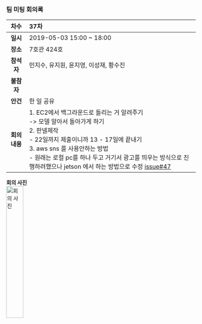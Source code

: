 ### 팀 미팅 회의록

|     차수      | 37차                                                          |
| :-----------: | :----------------------------------------------------------- |
|   **일시**    | 2019-05-03 15:00 ~ 18:00                                    |
|   **장소**    | 7호관 424호                                            |
|  **참석자**   | 민지수, 유지원, 윤지영, 이성재, 황수진                                                   |
|  **불참자**   |                                                               |
|   **안건**    | 한 일 공유 |
| **회의내용**  | 1. EC2에서 백그라운드로 돌리는 거 알려주기<br/>   -> 모델 알아서 돌아가게 하기<br/>2. 판넬제작<br/>   - 22일까지 제출이니까 13 - 17일에 끝내기<br/>3. aws sns 를 사용안하는 방법<br/>   - 원래는 로컬 pc를 하나 두고 거기서 광고를 띄우는 방식으로 진행하려했으나 jetson 에서 하는 방법으로 수정 [issue#47](https://github.com/kookmin-sw/2019-cap1-2019_4/issues/47)<br/>|


**회의 사진**<br/>
<img align="center" src="https://github.com/kookmin-sw/2019-cap1-2019_4/blob/upload_pictures/doc/%ED%9A%8C%EC%9D%98%EB%A1%9D/pictures/2019_05_03.jpg" alt="회의 사진" width = "30%"><br/>
